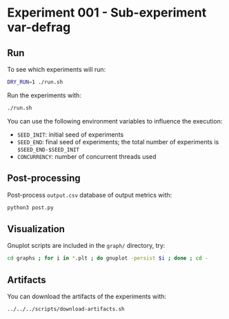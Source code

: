 # Experiment 001 - Sub-experiment var-defrag

## Run

To see which experiments will run:

```bash
DRY_RUN=1 ./run.sh
```

Run the experiments with:

```bash
./run.sh
```

You can use the following environment variables to influence the execution:

- `SEED_INIT`: initial seed of experiments
- `SEED_END`: final seed of experiments; the total number of experiments is `$SEED_END-$SEED_INIT`
- `CONCURRENCY`: number of concurrent threads used

## Post-processing

Post-process `output.csv` database of output metrics with:

```bash
python3 post.py
```

## Visualization

Gnuplot scripts are included in the `graph/` directory, try:

```bash
cd graphs ; for i in *.plt ; do gnuplot -persist $i ; done ; cd -
```

## Artifacts

You can download the artifacts of the experiments with:

```bash
../../../scripts/download-artifacts.sh
```
